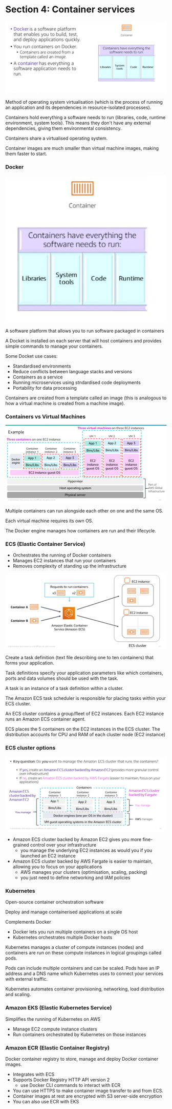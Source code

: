 # Section 4: Container services

![Containers](images/containers.png)

Method of operating system virtualisation (which is the process of running an application and its dependencies in resource-isolated processes).

Containers hold everything a software needs to run (libraries, code, runtime environment, system tools). This means they don't have any external dependencies, giving them environmental consistency. 

Containers share a virtualised operating system.

Container images are much smaller than virtual machine images, making them faster to start. 

### Docker

![Structure of a container](images/container_structure.png)

A software platform that allows you to run software packaged in containers

A Docket is installed on each server that will host containers and provides simple commands to manage your containers.

Some Docket use cases:
- Standardised environments
- Reduce conflicts between language stacks and versions
- Containers as a service
- Running microservices using stndardised code deployments
- Portability for data processing

Containers are created from a template called an image (this is analogous to how a virtual machine is created from a machine image).

### Containers vs Virtual Machines

![Container and Virtual Machine comparison](images/container_vs_virtual_machine.png)

Multiple containers can run alongside each other on one and the same OS.

Each virtual machine requires its own OS.

The Docker engine manages how containers are run and their lifecycle.



### ECS (Elastic Container Service)
- Orchestrates the running of Docker containers 
- Manages EC2 instances that run your containers
- Removes complexity of standing up the infrastructure

![container orchestration](images/ecs_container_orchestration.png)

Create a task definition (text file describing one to ten containers) that forms your application.

Task definitions specify your application parameters like which containers, ports and data volumes should be used with the task.

A task is an instance of a task definition within a cluster.

The Amazon ECS task scheduler is responsible for placing tasks within your ECS cluster.

An ECS cluster contains a group/fleet of EC2 instances. Each EC2 instance runs an Amazon ECS container agent.

ECS places the 5 containers on the EC2 instances in the ECS cluster. The distribution accounts for CPU and RAM of each cluster node (EC2 instance)

### ECS cluster options

![ECS Cluster options](images/ecs_cluster_options.png)

- Amazon ECS cluster backed by Amazon EC2 gives you more fine-grained control over your infrastructure
  - you manage the underlying EC2 instances as would you if you launched an EC2 instance
- Amazon ECS cluster backed by AWS Fargate is easier to maintain, allowing you to focus on your applications
  - AWS manages your clusters (optimisation, scaling, packing)
  - you just need to define networking and IAM policies

### Kubernetes

Open-source container orchestration software

Deploy and manage containerised applications at scale

Complements Docker
- Docker lets you run multiple containers on a single OS host
- Kubernetes orchestrates multiple Docker hosts

Kubernetes manages a cluster of compute instances (nodes) and containers are run on these compute instances in logical groupings called pods.

Pods can include multiple containers and can be scaled.
Pods have an IP address and a DNS name which Kubernetes uses to connect your services with external traffic.

Kubernetes automates container provisioning, networking, load distribution and scaling.


### Amazon EKS (Elastic Kubernetes Service)

Simplifies the running of Kubernetes on AWS

- Manage EC2 compute instance clusters
- Run containers orchestrated by Kubernetes on those instances

### Amazon ECR (Elastic Container Registry)

Docker container registry to store, manage and deploy Docker container images.

- Integrates with ECS
- Supports Docker Registry HTTP API version 2
  - use Docker CLI commands to interact with ECR
- You can use HTTPS to make container image transfer to and from ECS.
- Container images at rest are encrypted with S3 server-side encryption
- You can also use ECR with EKS
